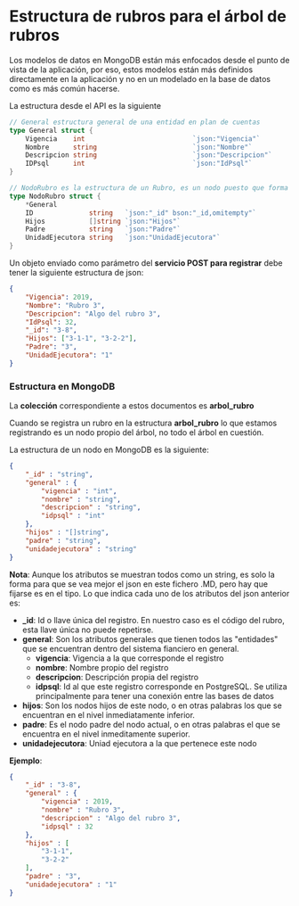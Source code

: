 # Estructura de rubros para el árbol de rubros
Los modelos de datos en MongoDB están más enfocados desde el punto de vista de la aplicación, por eso, estos modelos están más definidos directamente en la aplicación y no en un modelado en la base de datos como es más común hacerse.

La estructura desde el API es la siguiente

```go
// General estructura general de una entidad en plan de cuentas
type General struct {
	Vigencia    int                           `json:"Vigencia"`
	Nombre      string                        `json:"Nombre"`
	Descripcion string                        `json:"Descripcion"`
	IDPsql      int                           `json:"IdPsql"`
}

// NodoRubro es la estructura de un Rubro, es un nodo puesto que forma parte del árbol
type NodoRubro struct {
	*General
	ID              string   `json:"_id" bson:"_id,omitempty"`
	Hijos           []string `json:"Hijos"`
	Padre           string   `json:"Padre"`
	UnidadEjecutora string   `json:"UnidadEjecutora"`
}
```

Un objeto enviado como parámetro del **servicio POST para registrar** debe tener la siguiente estructura de json:
```json
{
	"Vigencia": 2019,
	"Nombre": "Rubro 3",
	"Descripcion": "Algo del rubro 3",
	"IdPsql": 32,
	"_id": "3-8",
	"Hijos": ["3-1-1", "3-2-2"],
	"Padre": "3",
	"UnidadEjecutora": "1"
}
```

### Estructura en MongoDB

La **colección** correspondiente a estos documentos es **arbol_rubro**

Cuando se registra un rubro en la estructura **arbol_rubro** lo que estamos registrando es un nodo propio del árbol, no todo el árbol en cuestión.

La estructura de un nodo en MongoDB es la siguiente:
```json
{ 
    "_id" : "string", 
    "general" : {
        "vigencia" : "int", 
        "nombre" : "string", 
        "descripcion" : "string", 
        "idpsql" : "int"
    }, 
    "hijos" : "[]string", 
    "padre" : "string", 
    "unidadejecutora" : "string"
}
```
__Nota__: Aunque los atributos se muestran todos como un string, es solo la forma para que se vea mejor el json en este fichero .MD, pero hay que fijarse es en el tipo.
Lo que indica cada uno de los atributos del json anterior es:
* **_id**: Id o llave única del registro. En nuestro caso es el código del rubro, esta llave única no puede repetirse.
* **general**: Son los atributos generales que tienen todos las "entidades" que se encuentran dentro del sistema fianciero en general.
  * **vigencia**: Vigencia a la que corresponde el registro
  * **nombre**: Nombre propio del registro
  * **descripcion**: Descripción propia del registro
  * **idpsql**: Id al que este registro corresponde en PostgreSQL. Se utiliza principalmente para tener una conexión entre las bases de datos
* **hijos**: Son los nodos hijos de este nodo, o en otras palabras los que se encuentran en el nivel inmediatamente inferior.
* **padre**: Es el nodo padre del nodo actual, o en otras palabras el que se encuentra en el nivel inmeditamente superior.
* **unidadejecutora**: Uniad ejecutora a la que pertenece este nodo

**Ejemplo**:
```json
{ 
    "_id" : "3-8", 
    "general" : {
        "vigencia" : 2019, 
        "nombre" : "Rubro 3", 
        "descripcion" : "Algo del rubro 3", 
        "idpsql" : 32
    }, 
    "hijos" : [
        "3-1-1", 
        "3-2-2"
    ], 
    "padre" : "3", 
    "unidadejecutora" : "1"
}
```
